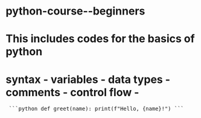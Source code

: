 # python-course--beginners
# This includes codes for the basics of python
# syntax - variables - data types - comments - control flow - 
<pre> ```python def greet(name): print(f"Hello, {name}!") ``` </pre>
